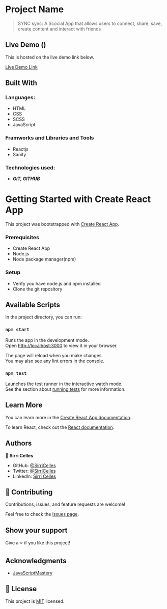 # Project Name
> SYNC
> sync: A Scocial App that allows users to connect, share, save, create content and interact with friends

## Live Demo ()

This is hosted on the live demo link below.

[Live Demo Link](https://syncme.netlify.app)
## Built With

### Languages:
- HTML
- CSS
- SCSS
- JavaScript
###  Framworks and Libraries and Tools
- Reactjs
- Sanity
### Technologies used:
-  _**GIT, GITHUB**_

# Getting Started with Create React App

This project was bootstrapped with [Create React App](https://github.com/facebook/create-react-app).

### Prerequisites
- Create React App
- Node.js
- Node package manager(npm)

### Setup
- Verify you have node.js and npm installed
- Clone the git repository

## Available Scripts

In the project directory, you can run:
### `npm start`

Runs the app in the development mode.\
Open [http://localhost:3000](http://localhost:3000) to view it in your browser.

The page will reload when you make changes.\
You may also see any lint errors in the console.

### `npm test`

Launches the test runner in the interactive watch mode.\
See the section about [running tests](https://facebook.github.io/create-react-app/docs/running-tests) for more information.

## Learn More

You can learn more in the [Create React App documentation](https://facebook.github.io/create-react-app/docs/getting-started).

To learn React, check out the [React documentation](https://reactjs.org/).

## Authors

👤 **Sirri Celles**

- GitHub: [@SirriCelles](https://github.com/SirriCelles)
- Twitter: [@SirriCelles](https://twitter.com/SirriCelles?t=fZl0blItFUQDC5vozH47nA&s=09)
- LinkedIn: [Sirri Celles](https://www.linkedin.com/in/sirricelles)
## 🤝 Contributing

Contributions, issues, and feature requests are welcome!

Feel free to check the [issues page](https://github.com/SirriCelles/sync/issues).

## Show your support

Give a ⭐️ if you like this project!

## Acknowledgments

- [JavaScriptMastery](https://github.com/adrianhajdin)

## 📝 License

This project is [MIT](https://github.com/git/git-scm.com/blob/main/MIT-LICENSE.txt) licensed.


